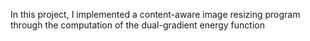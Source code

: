 In this project, I implemented a content-aware image resizing program through the computation of the dual-gradient energy function 
